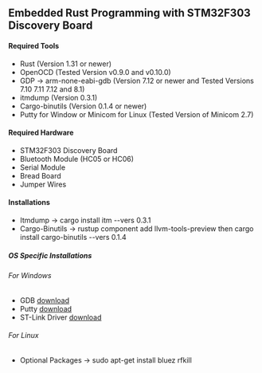 ## Embedded Rust Programming with STM32F303 Discovery Board

#### Required Tools 

- Rust (Version 1.31 or newer)
- OpenOCD (Tested Version v0.9.0 and v0.10.0)
- GDP -> arm-none-eabi-gdb (Version 7.12 or newer and Tested Versions 7.10 7.11 7.12 and 8.1)
- itmdump (Version 0.3.1)
- Cargo-binutils (Version 0.1.4 or newer)
- Putty for Window or Minicom for Linux (Tested Version of Minicom 2.7)

#### Required Hardware 

- STM32F303 Discovery Board
- Bluetooth Module (HC05 or HC06) 
- Serial Module
- Bread Board
- Jumper Wires

#### Installations 

- Itmdump -> cargo install itm --vers 0.3.1
- Cargo-Binutils -> rustup component add llvm-tools-preview then cargo install cargo-binutils --vers 0.1.4

##### OS Specific Installations

###### For Windows

- GDB [download](https://developer.arm.com/tools-and-software/open-source-software/developer-tools/gnu-toolchain/gnu-rm/downloads)
- Putty [download](https://www.chiark.greenend.org.uk/~sgtatham/putty/latest.html)
- ST-Link Driver [download](https://www.st.com/en/development-tools/stsw-link009.html)

###### For Linux 

- Optional Packages -> sudo apt-get install bluez rfkill














